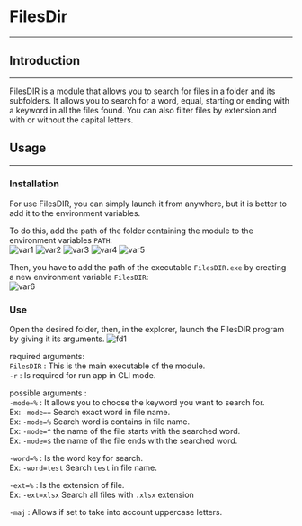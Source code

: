 # FilesDir
***

## Introduction
***

FilesDIR is a module that allows you to search for files in a folder and its subfolders.
It allows you to search for a word, equal, starting or ending with a keyword in all the files found.
You can also filter files by extension and with or without the capital letters.

## Usage
***

### Installation 
For use FilesDIR, you can simply launch it from anywhere, but it is better to add it to the environment variables.   

To do this, add the path of the folder containing the module to the environment variables `PATH`:   
![var1](https://github.com/LaM0uette/FilesDIR/blob/V0.2/docs/img/var1.PNG)
![var2](https://github.com/LaM0uette/FilesDIR/blob/V0.2/docs/img/var2.PNG)
![var3](https://github.com/LaM0uette/FilesDIR/blob/V0.2/docs/img/var3.PNG)
![var4](https://github.com/LaM0uette/FilesDIR/blob/V0.2/docs/img/var4.PNG)
![var5](https://github.com/LaM0uette/FilesDIR/blob/V0.2/docs/img/var5.PNG)

Then, you have to add the path of the executable `FilesDIR.exe` by creating a new environment variable `FilesDIR`:   
![var6](https://github.com/LaM0uette/FilesDIR/blob/V0.2/docs/img/var6.PNG)

### Use

Open the desired folder, then, in the explorer, launch the FilesDIR program by giving it its arguments.
![fd1](https://github.com/LaM0uette/FilesDIR/blob/V0.2/docs/img/fd1.PNG)

required arguments:   
`FilesDIR` : This is the main executable of the module.   
`-r` : Is required for run app in CLI mode.    

possible arguments :   
`-mode=%` : It allows you to choose the keyword you want to search for.   
Ex: `-mode==` Search exact word in file name.    
Ex: `-mode=%` Search word is contains in file name.    
Ex: `-mode=^` the name of the file starts with the searched word.    
Ex: `-mode=$` the name of the file ends with the searched word.    

`-word=%` : Is the word key for search.    
Ex: `-word=test` Search `test` in file name.    

`-ext=%` : Is the extension of file.    
Ex: `-ext=xlsx` Search all files with `.xlsx` extension    

`-maj` : Allows if set to take into account uppercase letters.    

